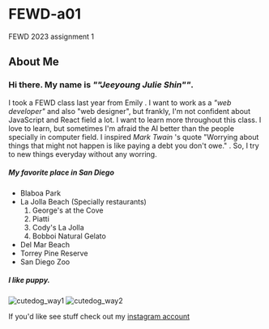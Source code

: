 # FEWD-a01
FEWD 2023 assignment 1

## About Me
### Hi there. My name is _""Jeeyoung Julie Shin""_. 
 I took a FEWD class last year from Emily . I want to work as a _"web developer"_ and also  "web designer", but frankly, I'm not confident about JavaScript and React field a lot. I want to learn more throughout this class. I love to learn, but sometimes I'm afraid the AI better than the people specially in computer field.  I inspired  _Mark Twain_ 's quote "Worrying about things that might not happen is like paying a debt you don't owe." . So, I try to  new things everyday without any worring.
##### My favorite place in San Diego
* Blaboa Park
* La Jolla Beach (Specially restaurants)
  1. George's at the Cove
  2. Piatti
  3. Cody's La Jolla
  4. Bobboi Natural Gelato
* Del Mar Beach
* Torrey Pine Reserve
* San Diego Zoo    
   
##### I like puppy.

![cutedog_way1](https://img1.daumcdn.net/thumb/R1280x0/?scode=mtistory2&fname=https%3A%2F%2Ft1.daumcdn.net%2Fcfile%2Ftistory%2F99AEE6425AD486B004)
![cutedog_way2](https://user-images.githubusercontent.com/60712439/217628424-7c8ef6d3-9eca-4f42-9b02-8b5b4a99c122.png)


If you'd like see stuff check out my [instagram account](https://www.instagram.com/j_julie_s/)
